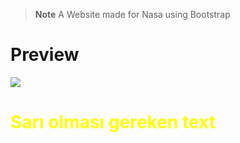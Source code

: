 > __Note__ A Website made for Nasa using Bootstrap
<h1>Preview</h1>
<img src="https://github.com/furkanevin/NasaWebsite-Bootstrap-/blob/main/20220823_224621.gif"></img>

<h1 style="color: yellow;"> Sarı olması gereken text </h1>
